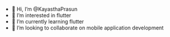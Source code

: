 - 👋 Hi, I’m @KayasthaPrasun
- 👀 I’m interested in flutter
- 🌱 I’m currently learning flutter
- 💞️ I’m looking to collaborate on mobile application development

<!---
KayasthaPrasun/KayasthaPrasun is a ✨ special ✨ repository because its `README.md` (this file) appears on your GitHub profile.
You can click the Preview link to take a look at your changes.
--->
